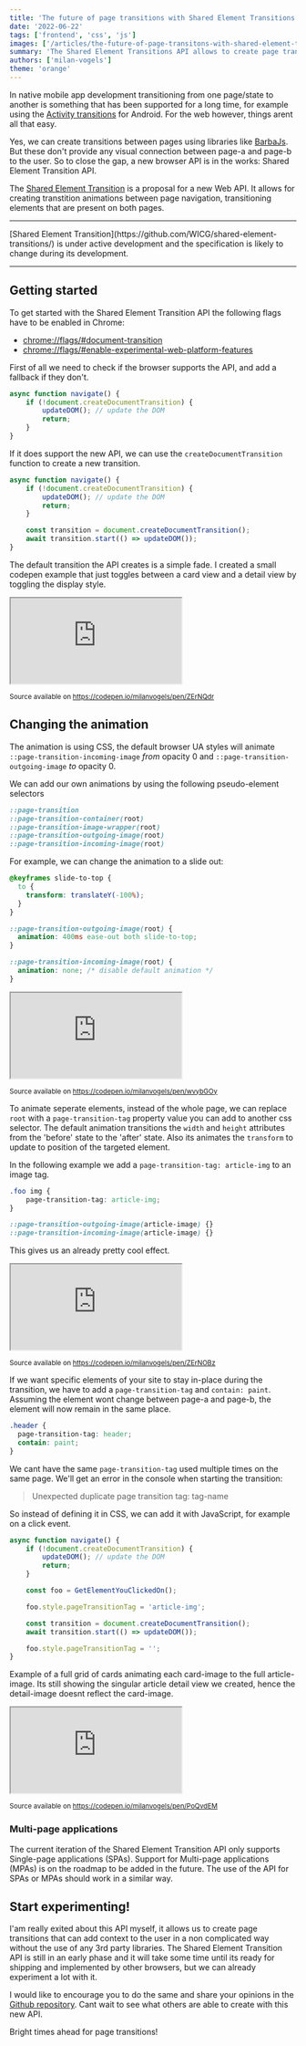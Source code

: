 ```yaml
---
title: 'The future of page transitions with Shared Element Transitions'
date: '2022-06-22'
tags: ['frontend', 'css', 'js']
images: ['/articles/the-future-of-page-transitons-with-shared-element-transitions/header.jpg']
summary: 'The Shared Element Transitions API allows to create page transitions using a browser API that can provide users with a better visual connection beteen page-a and page-b by transitioning shared elements on both pages.'
authors: ['milan-vogels']
theme: 'orange'
---
```


In native mobile app development transitioning from one page/state to another is something that has been supported for a long time, for example using the [Activity transitions](https://developer.android.com/training/transitions/start-activity) for Android. For the web however, things arent all that easy.

Yes, we can create transitions between pages using libraries like [BarbaJs](https://barba.js.org/). But these don't provide any visual connection between page-a and page-b to the user. So to close the gap, a new browser API is in the works: Shared Element Transition API.

The [Shared Element Transition](https://github.com/WICG/shared-element-transitions/) is a proposal for a new Web API. It allows for creating transtition animations between page navigation, transitioning elements that are present on both pages.

---

<div className="p-4 bg-io_orange-100 font-serif">[Shared Element Transition](https://github.com/WICG/shared-element-transitions/) is under active development and the specification is likely to change during its development.</div>

---

## Getting started

To get started with the Shared Element Transition API the following flags have to be enabled in Chrome:

- [chrome://flags/#document-transition](chrome://flags/#document-transition)
- [chrome://flags/#enable-experimental-web-platform-features](chrome://flags/#enable-experimental-web-platform-features)

First of all we need to check if the browser supports the API, and add a fallback if they don't.

```JavaScript
async function navigate() {
    if (!document.createDocumentTransition) {
        updateDOM(); // update the DOM
        return;
    }
}
```

If it does support the new API, we can use the `createDocumentTransition` function to create a new transition.

```JavaScript
async function navigate() {
    if (!document.createDocumentTransition) {
        updateDOM(); // update the DOM
        return;
    }

    const transition = document.createDocumentTransition();
    await transition.start(() => updateDOM());
}
```

The default transition the API creates is a simple fade. I created a small codepen example that just toggles between a card view and a detail view by toggling the display style.

<div className="md:-mx-32 my-4">
  <div className="relative aspect-w-16 aspect-h-9 border">
    <iframe src="https://codepen.io/milanvogels/full/ZErNQdr" className="absolute inset-0" style={{
      width: "166.66%",
      height: "166.66%",
      transform: "translate(-20%,-20%) scale(.6)",
    }}></iframe>
  </div>
</div>

<small>Source available on https://codepen.io/milanvogels/pen/ZErNQdr</small>

## Changing the animation

The animation is using CSS, the default browser UA styles will animate `::page-transition-incoming-image` _from_ opacity 0 and `::page-transition-outgoing-image` _to_ opacity 0.

We can add our own animations by using the following pseudo-element selectors

```CSS
::page-transition
::page-transition-container(root)
::page-transition-image-wrapper(root)
::page-transition-outgoing-image(root)
::page-transition-incoming-image(root)
```

For example, we can change the animation to a slide out:

```CSS
@keyframes slide-to-top {
  to {
    transform: translateY(-100%);
  }
}

::page-transition-outgoing-image(root) {
  animation: 400ms ease-out both slide-to-top;
}

::page-transition-incoming-image(root) {
  animation: none; /* disable default animation */
}
```

<div className="md:-mx-32 my-4">
  <div className="relative aspect-w-16 aspect-h-9 border">
    <iframe src="https://codepen.io/milanvogels/full/wvybGOy" className="absolute inset-0" style={{
      width: "166.66%",
      height: "166.66%",
      transform: "translate(-20%,-20%) scale(.6)",
    }}></iframe>
  </div>
</div>

<small>Source available on https://codepen.io/milanvogels/pen/wvybGOy</small>

To animate seperate elements, instead of the whole page, we can replace `root` with a `page-transition-tag` property value you can add to another css selector. The default animation transitions the `width` and `height` attributes from the 'before' state to the 'after' state. Also its animates the `transform` to update to position of the targeted element.

In the following example we add a `page-transition-tag: article-img` to an image tag.

```CSS
.foo img {
    page-transition-tag: article-img;
}

::page-transition-outgoing-image(article-image) {}
::page-transition-incoming-image(article-image) {}

```

This gives us an already pretty cool effect.

<div className="md:-mx-32 my-4">
  <div className="relative aspect-w-16 aspect-h-9 border">
    <iframe src="https://codepen.io/milanvogels/full/ZErNOBz" className="absolute inset-0" style={{
      width: "166.66%",
      height: "166.66%",
      transform: "translate(-20%,-20%) scale(.6)",
    }}></iframe>
  </div>
</div>

<small>Source available on https://codepen.io/milanvogels/pen/ZErNOBz</small>

If we want specific elements of your site to stay in-place during the transition, we have to add a `page-transition-tag` and `contain: paint`. Assuming the element wont change between page-a and page-b, the element will now remain in the same place.

```CSS
.header {
  page-transition-tag: header;
  contain: paint;
}

```

We cant have the same `page-transition-tag` used multiple times on the same page. We'll get an error in the console when starting the transition:

> Unexpected duplicate page transition tag: tag-name

So instead of defining it in CSS, we can add it with JavaScript, for example on a click event.

```JavaScript
async function navigate() {
    if (!document.createDocumentTransition) {
        updateDOM(); // update the DOM
        return;
    }

    const foo = GetElementYouClickedOn();

    foo.style.pageTransitionTag = 'article-img';

    const transition = document.createDocumentTransition();
    await transition.start(() => updateDOM());

    foo.style.pageTransitionTag = '';
}
```

Example of a full grid of cards animating each card-image to the full article-image. Its still showing the singular article detail view we created, hence the detail-image doesnt reflect the card-image.

<div className="md:-mx-32 my-4">
  <div className="relative aspect-w-16 aspect-h-9 border">
    <iframe src="https://codepen.io/milanvogels/full/PoQvdEM" className="absolute inset-0" style={{
      width: "166.66%",
      height: "166.66%",
      transform: "translate(-20%,-20%) scale(.6)",
    }}></iframe>
  </div>
</div>

<small>Source available on https://codepen.io/milanvogels/pen/PoQvdEM</small>

### Multi-page applications

The current iteration of the Shared Element Transition API only supports Single-page applications (SPAs). Support for Multi-page applications (MPAs) is on the roadmap to be added in the future. The use of the API for SPAs or MPAs should work in a similar way.

## Start experimenting!

I'am really exited about this API myself, it allows us to create page transitions that can add context to the user in a non complicated way without the use of any 3rd party libraries. The Shared Element Transition API is still in an early phase and it will take some time until its ready for shipping and implemented by other browsers, but we can already experiment a lot with it.

I would like to encourage you to do the same and share your opinions in the [Github repository](https://github.com/WICG/shared-element-transitions). Cant wait to see what others are able to create with this new API.

Bright times ahead for page transitions!
